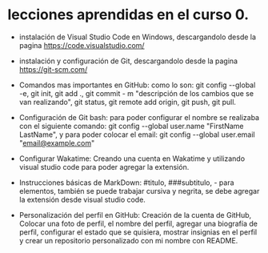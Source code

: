 # lecciones aprendidas en el curso 0.

- instalación de Visual Studio Code en Windows, descargandolo desde la pagina <https://code.visualstudio.com/>

- instalación y configuración de Git, descargandolo desde la pagina <https://git-scm.com/>

- Comandos mas importantes en GitHub: como lo son: git config --global -e, git init, git add ., git commit - m "descripción de los cambios que se van realizando", git status, git remote add origin, git push, git pull.

- Configuración de Git bash: para poder configurar el nombre se realizaba con el siguiente comando: git config --global user.name "FirstName LastName", y para poder colocar el email: git config --global user.email "email@example.com"

- Configurar Wakatime: Creando una cuenta en Wakatime y utilizando visual studio code para poder agregar la extensión.

- Instrucciones básicas de MarkDown: #titulo, ###subtitulo, - para elementos, también se puede trabajar cursiva y negrita, se debe agregar la extensión desde visual studio code.

- Personalización del perfil en GitHub: Creación de la cuenta de GitHub, Colocar una foto de perfil, el nombre del perfil, agregar una biografía de perfil, configurar el estado que se quisiera, mostrar insignias en el perfil y crear un repositorio personalizado con mi nombre con README.
